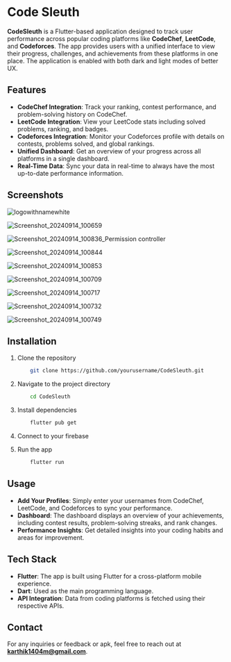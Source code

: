# Code Sleuth
**CodeSleuth** is a Flutter-based application designed to track user performance across popular coding platforms like **CodeChef**, **LeetCode**, and **Codeforces**. The app provides users with a unified interface to view their progress, challenges, and achievements from these platforms in one place. The application is enabled with both dark and light modes of better UX.

## Features
+ **CodeChef Integration**: Track your ranking, contest performance, and problem-solving history on CodeChef.
+ **LeetCode Integration**: View your LeetCode stats including solved problems, ranking, and badges.
+ **Codeforces Integration**: Monitor your Codeforces profile with details on contests, problems solved, and global rankings.
+ **Unified Dashboard**: Get an overview of your progress across all platforms in a single dashboard.
+ **Real-Time Data**: Sync your data in real-time to always have the most up-to-date performance information.


## Screenshots
![logowithnamewhite](https://github.com/user-attachments/assets/fbd0198b-002a-4bfa-a77c-e770dfe9a179)

![Screenshot_20240914_100659](https://github.com/user-attachments/assets/42432935-74ef-4fb5-b21c-532006af7081)

![Screenshot_20240914_100836_Permission controller](https://github.com/user-attachments/assets/e9b49434-7a52-492d-8e00-c6ea034ebf6b)

![Screenshot_20240914_100844](https://github.com/user-attachments/assets/877ef30b-7324-4079-aaed-ca2ebfafab2b)

![Screenshot_20240914_100853](https://github.com/user-attachments/assets/0633cddc-2fcb-4e5a-b088-64cb862d623b)

![Screenshot_20240914_100709](https://github.com/user-attachments/assets/971c583a-f573-41ed-830e-2a54034797ec)

![Screenshot_20240914_100717](https://github.com/user-attachments/assets/845c62fd-3fee-4943-acaf-5c6f6361bd34)

![Screenshot_20240914_100732](https://github.com/user-attachments/assets/f55488cc-8db2-416e-a32c-95c3ecfa5f0d)

![Screenshot_20240914_100749](https://github.com/user-attachments/assets/11dea019-ccc1-4af3-98a0-cc99b41c3427)


## Installation
1. Clone the repository
    ```bash
        git clone https://github.com/yourusername/CodeSleuth.git
    ```
2. Navigate to the project directory
    ```bash
        cd CodeSleuth
    ```
3. Install dependencies
    ```bash
        flutter pub get
    ```
4. Connect to your firebase

5. Run the app
    ```bash
        flutter run
    ```

## Usage
+ **Add Your Profiles**: Simply enter your usernames from CodeChef, LeetCode, and Codeforces to sync your performance.
+ **Dashboard**: The dashboard displays an overview of your achievements, including contest results, problem-solving streaks, and rank changes.
+ **Performance Insights**: Get detailed insights into your coding habits and areas for improvement.

## Tech Stack
+ **Flutter**: The app is built using Flutter for a cross-platform mobile experience.
+ **Dart**: Used as the main programming language.
+ **API Integration**: Data from coding platforms is fetched using their respective APIs.

## Contact 
For any inquiries or feedback or apk, feel free to reach out at **karthik1404m@gmail.com**.
